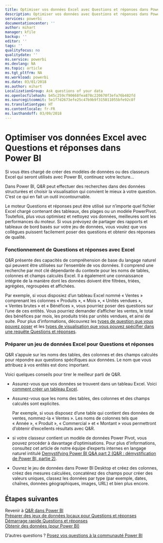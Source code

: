 ```yaml
---
title: Optimiser vos données Excel avec Questions et réponses dans Power BI
description: Optimiser vos données avec Questions et réponses dans Power BI
services: powerbi
documentationcenter: ''
author: mihart
manager: kfile
backup: ''
editor: ''
tags: ''
qualityfocus: no
qualitydate: ''
ms.service: powerbi
ms.devlang: NA
ms.topic: article
ms.tgt_pltfrm: NA
ms.workload: powerbi
ms.date: 03/01/2018
ms.author: mihart
LocalizationGroup: Ask questions of your data
ms.openlocfilehash: b45c259cf90668fea878c220670f3efa76b482fd
ms.sourcegitcommit: 5e1f7d2673efe25c47b9b9f315011055bfe92c8f
ms.translationtype: HT
ms.contentlocale: fr-FR
ms.lasthandoff: 03/09/2018
---
```

# <a name="how-to-make-your-excel-data-work-well-with-qa-in-power-bi"></a>Optimiser vos données Excel avec Questions et réponses dans Power BI
Si vous êtes chargé de créer des modèles de données ou des classeurs Excel qui seront utilisés avec Power BI, continuez votre lecture…

Dans Power BI, Q&R peut effectuer des recherches dans des données structurées et choisir la visualisation qui convient le mieux à votre question. C’est ce qui en fait un outil incontournable.   

Le moteur Questions et réponses peut être utilisé sur n’importe quel fichier Excel chargé contenant des tableaux, des plages ou un modèle PowerPivot. Toutefois, plus vous optimisez et nettoyez vos données, meilleures sont les performances du moteur.  Si vous prévoyez de partager des rapports et tableaux de bord basés sur votre jeu de données, vous voulez que vos collègues puissent facilement poser des questions et obtenir des réponses de qualité.

### <a name="how-qa-works-with-excel"></a>Fonctionnement de Questions et réponses avec Excel
Q&R présente des capacités de compréhension de base du langage naturel qui peuvent être utilisées sur l’ensemble de vos données. Il comprend une recherche par mot clé dépendante du contexte pour les noms de tables, colonnes et champs calculés Excel. Il a également une connaissance intégrée de la manière dont les données doivent être filtrées, triées, agrégées, regroupées et affichées. 

Par exemple, si vous disposiez d’un tableau Excel nommé « Ventes » comprenant les colonnes « Produits », « Mois », « Unités vendues », « Ventes brutes » et « Bénéfices », vous pourriez poser des questions sur l’une de ces entités.  Vous pourriez demander d’afficher les ventes, le total des bénéfices par mois, les produits triés par unités vendues, et ainsi de suite. Pour plus d’informations, découvrez les [types de question que vous pouvez poser](power-bi-q-and-a.md) et les [types de visualisation que vous pouvez spécifier dans une requête Questions et réponses](power-bi-visualization-types-for-reports-and-q-and-a.md).

### <a name="prepare-an-excel-dataset-for-qa"></a>Préparer un jeu de données Excel pour Questions et réponses
Q&R s’appuie sur les noms des tables, des colonnes et des champs calculés pour répondre aux questions spécifiques aux données. Le nom que vous attribuez à vos entités est donc important.

Voici quelques conseils pour tirer le meilleur parti de Q&R.

* Assurez-vous que vos données se trouvent dans un tableau Excel. Voici [comment créer un tableau Excel](https://support.office.com/article/Create-an-Excel-table-in-a-worksheet-e81aa349-b006-4f8a-9806-5af9df0ac664?ui=en-US&rs=en-US&ad=US).
* Assurez-vous que les noms des tables, des colonnes et des champs calculés sont explicites.
  
  Par exemple, si vous disposez d’une table qui contient des données de ventes, nommez-la « Ventes ». Les noms de colonnes tels que « Année », « Produit », « Commercial » et « Montant » vous permettront d’obtenir d’excellents résultats avec Q&R.

* si votre classeur contient un modèle de données Power Pivot, vous pouvez procéder à davantage d’optimisations. Pour plus d’informations, consultez cet article de notre équipe d’experts internes en langage naturel intitulé [Demystifying Power BI Q&A part 2 (Q&R : démystification de Power BI, partie 2)](http://blogs.msdn.com/b/powerbi/archive/2014/02/27/demystifying-power-bi-q-amp-a-part-2.aspx).

* Ouvrez le jeu de données dans Power BI Desktop et créez des colonnes, créez des mesures calculées, concaténez des champs pour créer des valeurs uniques, classez les données par type (par exemple, dates, chaînes, données géographiques, images, URL) et bien plus encore.

## <a name="next-steps"></a>Étapes suivantes
Revenir à [Q&R dans Power BI](power-bi-q-and-a.md)  
[Préparer des jeux de données locaux pour Questions et réponses](service-q-and-a-direct-query.md)   
[Démarrage rapide Questions et réponses](power-bi-visualization-introduction-to-q-and-a.md)  
[Obtenir des données (pour Power BI)](service-get-data.md)  

D’autres questions ? [Posez vos questions à la communauté Power BI](http://community.powerbi.com/)


